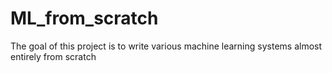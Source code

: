 # ML_from_scratch
The goal of this project is to write various machine learning systems almost entirely from scratch
